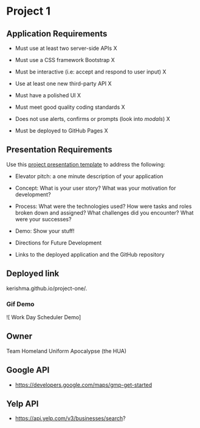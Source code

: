 # Project 1

## Application Requirements

* Must use at least two server-side APIs X

* Must use a CSS framework Bootstrap X

* Must be interactive (i.e: accept and respond to user input) X

* Use at least one new third-party API X

* Must have a polished UI X

* Must meet good quality coding standards X

* Does not use alerts, confirms or prompts (look into _modals_) X

* Must be deployed to GitHub Pages X


## Presentation Requirements

Use this [project presentation template](https://docs.google.com/presentation/d/1_u8TKy5zW5UlrVQVnyDEZ0unGI2tjQPDEpA0FNuBKAw/edit?usp=sharing) to address the following: 

* Elevator pitch: a one minute description of your application

* Concept: What is your user story? What was your motivation for development?

* Process: What were the technologies used? How were tasks and roles broken down and assigned? What challenges did you encounter? What were your successes?

* Demo: Show your stuff!

* Directions for Future Development

* Links to the deployed application and the GitHub repository

## Deployed link
kerishma.github.io/project-one/.

### Gif Demo 
![ Work Day Scheduler Demo]

## Owner
Team Homeland Uniform Apocalypse (the HUA)


## Google API
* https://developers.google.com/maps/gmp-get-started

## Yelp API
* https://api.yelp.com/v3/businesses/search?